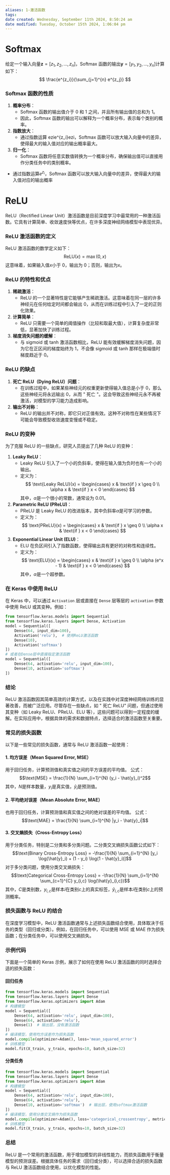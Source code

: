 ```yaml
---
aliases: 1-激活函数
tags:
date created: Wednesday, September 11th 2024, 8:50:24 am
date modified: Tuesday, October 15th 2024, 1:06:04 pm
---
```

# Softmax
给定一个输入向量$\mathbf{z} = [z_1, z_2, \ldots, z_n]$，Softmax 函数的输出$\mathbf{y} = [y_1, y_2, \ldots, y_n]$计算如下：
$$
\frac{e^{z_i}}{\sum_{j=1}^{n} e^{z_j}}
$$
### Softmax 函数的性质
1. **概率分布**：
    - Softmax 函数的输出值介于 0 和 1 之间，并且所有输出值的总和为 1。
    - 因此，Softmax 函数的输出可以解释为一个概率分布，表示每个类别的概率。
2. **指数放大**：
    - 通过指数运算 ezie^{z_i}ezi​，Softmax 函数可以放大输入向量中的差异，使得最大的输入值对应的输出概率最大。
3. **归一化**：
    - Softmax 函数将任意实数值转换为一个概率分布，确保输出值可以直接用作分类任务中的类别概率。
- 通过指数运算$e^{z_i}$，Softmax 函数可以放大输入向量中的差异，使得最大的输入值对应的输出概率
# ReLU
ReLU（Rectified Linear Unit）激活函数是目前深度学习中最常用的一种激活函数。它具有计算简单、收敛速度快等优点，在许多深度神经网络模型中表现优异。
### ReLU 激活函数的定义
ReLU 激活函数的数学定义如下：
$$\text{ReLU}(x) = \max(0, x)$$
这意味着，如果输入值$x$小于 0，输出为 0；否则，输出为$x$。
### ReLU 的特性和优点
1. **稀疏激活**：
   - ReLU 的一个显著特性是它能够产生稀疏激活。这意味着在同一层的许多神经元在任何给定时间都会输出 0，从而在训练过程中引入了一定的正则化效果。
2. **计算简单**：
   - ReLU 只需要一个简单的阈值操作（比较和取最大值），计算复杂度非常低，显著加快了训练过程。
3. **梯度消失问题的缓解**：
   - 与 sigmoid 或 tanh 激活函数相比，ReLU 能有效缓解梯度消失问题，因为它在正区间的梯度始终为 1，不会像 sigmoid 或 tanh 那样在极端值时梯度趋近于 0。
### ReLU 的缺点
1. **死亡 ReLU（Dying ReLU）问题**：
   - 在训练过程中，如果某些神经元的权重更新使得输入值总是小于 0，那么这些神经元将永远输出 0，从而 " 死亡 "。这会导致这些神经元永不再被激活，对模型的学习能力造成影响。
2. **输出不对称**：
   - ReLU 的输出并不对称，即它只对正值有效。这种不对称性在某些情况下可能会导致模型收敛速度变慢或不稳定。
### ReLU 的变种
为了克服 ReLU 的一些缺点，研究人员提出了几种 ReLU 的变种：
1. **Leaky ReLU**：
   - Leaky ReLU 引入了一个小的负斜率，使得在输入值为负时也有一个小的输出。
   - 定义为：
    $$
     \text{Leaky ReLU}(x) = 
     \begin{cases} 
     x & \text{if } x \geq 0 \\
     \alpha x & \text{if } x < 0 
     \end{cases}
    $$
     其中，$\alpha$是一个很小的常数，通常设为 0.01。
2. **Parametric ReLU (PReLU)**：
   - PReLU 是 Leaky ReLU 的改进版本，其中负斜率$\alpha$是可学习的参数。
   - 定义为：
    $$
     \text{PReLU}(x) = 
     \begin{cases} 
     x & \text{if } x \geq 0 \\
     \alpha x & \text{if } x < 0 
     \end{cases}
    $$
3. **Exponential Linear Unit (ELU)**：
   - ELU 在负区间引入了指数函数，使得输出具有更好的对称性和连续性。
   - 定义为：
    $$
     \text{ELU}(x) = 
     \begin{cases} 
     x & \text{if } x \geq 0 \\
     \alpha (e^x - 1) & \text{if } x < 0 
     \end{cases}
    $$
     其中，$\alpha$是一个超参数。
### 在 Keras 中使用 ReLU
在 Keras 中，可以通过 `Activation` 层或直接在 `Dense` 层等层的 `activation` 参数中使用 ReLU 或其变种。例如：
```python
from tensorflow.keras.models import Sequential
from tensorflow.keras.layers import Dense, Activation
model = Sequential([
    Dense(64, input_dim=100),
    Activation('relu'),  # 使用ReLU激活函数
    Dense(10),
    Activation('softmax')
])
# 或者在Dense层中直接指定激活函数
model = Sequential([
    Dense(64, activation='relu', input_dim=100),
    Dense(10, activation='softmax')
])
```
### 结论
ReLU 激活函数因其简单高效的计算方式，以及在实践中对深度神经网络训练的显著改善，而被广泛应用。尽管存在一些缺点，如 " 死亡 ReLU" 问题，但通过使用其变种（如 Leaky ReLU、PReLU、ELU 等），这些问题可以得到一定程度的缓解。在实际应用中，根据具体的需求和数据特点，选择适合的激活函数至关重要。
### 常见的损失函数
以下是一些常见的损失函数，通常与 ReLU 激活函数一起使用：
#### 1. 均方误差（Mean Squared Error, MSE）
用于回归任务，计算预测值和真实值之间的平方误差的平均值。
公式：
$$\text{MSE} = \frac{1}{N} \sum_{i=1}^{N} (y_i - \hat{y}_i)^2$$
其中，$N$是样本数量，$y_i$是真实值，$\hat{y}_i$是预测值。
#### 2. 平均绝对误差（Mean Absolute Error, MAE）
也用于回归任务，计算预测值和真实值之间的绝对误差的平均值。
公式：
$$\text{MAE} = \frac{1}{N} \sum_{i=1}^{N} |y_i - \hat{y}_i|$$
#### 3. 交叉熵损失（Cross-Entropy Loss）
用于分类任务，特别是二分类和多分类问题。二分类交叉熵损失函数公式如下：
$$\text{Binary Cross-Entropy Loss} = -\frac{1}{N} \sum_{i=1}^{N} [y_i \log(\hat{y}_i) + (1 - y_i) \log(1 - \hat{y}_i)]$$
对于多分类问题，使用分类交叉熵损失：
$$\text{Categorical Cross-Entropy Loss} = -\frac{1}{N} \sum_{i=1}^{N} \sum_{c=1}^{C} y_{i,c} \log(\hat{y}_{i,c})$$
其中，$C$是类别数，$y_{i,c}$是样本$i$在类别$c$上的真实标签，$\hat{y}_{i,c}$是样本$i$在类别$c$上的预测概率。
### 损失函数与 ReLU 的结合
在深度学习模型中，ReLU 激活函数通常与上述损失函数结合使用，具体取决于任务的类型（回归或分类）。例如，在回归任务中，可以使用 MSE 或 MAE 作为损失函数；在分类任务中，可以使用交叉熵损失。
### 示例代码
下面是一个简单的 Keras 示例，展示了如何在使用 ReLU 激活函数的同时选择合适的损失函数：
#### 回归任务
```python
from tensorflow.keras.models import Sequential
from tensorflow.keras.layers import Dense
from tensorflow.keras.optimizers import Adam
# 构建模型
model = Sequential([
    Dense(64, activation='relu', input_dim=100),
    Dense(64, activation='relu'),
    Dense(1)  # 输出层，没有激活函数
])
# 编译模型，使用均方误差作为损失函数
model.compile(optimizer=Adam(), loss='mean_squared_error')
# 训练模型
model.fit(X_train, y_train, epochs=10, batch_size=32)
```
#### 分类任务
```python
from tensorflow.keras.models import Sequential
from tensorflow.keras.layers import Dense
from tensorflow.keras.optimizers import Adam
# 构建模型
model = Sequential([
    Dense(64, activation='relu', input_dim=100),
    Dense(64, activation='relu'),
    Dense(10, activation='softmax')  # 输出层，使用softmax激活函数
])
# 编译模型，使用分类交叉熵作为损失函数
model.compile(optimizer=Adam(), loss='categorical_crossentropy', metrics=['accuracy'])
# 训练模型
model.fit(X_train, y_train, epochs=10, batch_size=32)
```
### 总结
ReLU 是一个常用的激活函数，用于增加模型的非线性能力，而损失函数用于衡量模型的预测误差。根据具体任务的需求（回归或分类），可以选择合适的损失函数与 ReLU 激活函数结合使用，以优化模型的性能。